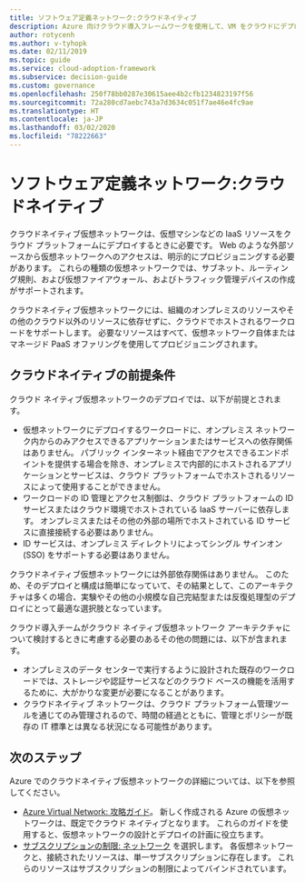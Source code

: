 ```yaml
---
title: ソフトウェア定義ネットワーク:クラウドネイティブ
description: Azure 向けクラウド導入フレームワークを使用して、VM をクラウドにデプロイするために必要なクラウドネイティブ仮想ネットワークについて説明します。
author: rotycenh
ms.author: v-tyhopk
ms.date: 02/11/2019
ms.topic: guide
ms.service: cloud-adoption-framework
ms.subservice: decision-guide
ms.custom: governance
ms.openlocfilehash: 250f78bb0287e30615aee4b2cfb1234823197f56
ms.sourcegitcommit: 72a280cd7aebc743a7d3634c051f7ae46e4fc9ae
ms.translationtype: HT
ms.contentlocale: ja-JP
ms.lasthandoff: 03/02/2020
ms.locfileid: "78222663"
---
```

# <a name="software-defined-networking-cloud-native"></a>ソフトウェア定義ネットワーク:クラウドネイティブ

クラウドネイティブ仮想ネットワークは、仮想マシンなどの IaaS リソースをクラウド プラットフォームにデプロイするときに必要です。 Web のような外部ソースから仮想ネットワークへのアクセスは、明示的にプロビジョニングする必要があります。 これらの種類の仮想ネットワークでは、サブネット、ルーティング規則、および仮想ファイアウォール、およびトラフィック管理デバイスの作成がサポートされます。

クラウドネイティブ仮想ネットワークには、組織のオンプレミスのリソースやその他のクラウド以外のリソースに依存せずに、クラウドでホストされるワークロードをサポートします。 必要なリソースはすべて、仮想ネットワーク自体またはマネージド PaaS オファリングを使用してプロビジョニングされます。

## <a name="cloud-native-assumptions"></a>クラウドネイティブの前提条件

クラウド ネイティブ仮想ネットワークのデプロイでは、以下が前提とされます。

- 仮想ネットワークにデプロイするワークロードに、オンプレミス ネットワーク内からのみアクセスできるアプリケーションまたはサービスへの依存関係はありません。 パブリック インターネット経由でアクセスできるエンドポイントを提供する場合を除き、オンプレミスで内部的にホストされるアプリケーションとサービスは、クラウド プラットフォームでホストされるリソースによって使用することができません。
- ワークロードの ID 管理とアクセス制御は、クラウド プラットフォームの ID サービスまたはクラウド環境でホストされている IaaS サーバーに依存します。 オンプレミスまたはその他の外部の場所でホストされている ID サービスに直接接続する必要はありません。
- ID サービスは、オンプレミス ディレクトリによってシングル サインオン (SSO) をサポートする必要はありません。

クラウドネイティブ仮想ネットワークには外部依存関係はありません。 このため、そのデプロイと構成は簡単になっていて、その結果として、このアーキテクチャは多くの場合、実験やその他の小規模な自己完結型または反復処理型のデプロイにとって最適な選択肢となっています。

クラウド導入チームがクラウド ネイティブ仮想ネットワーク アーキテクチャについて検討するときに考慮する必要のあるその他の問題には、以下が含まれます。

- オンプレミスのデータ センターで実行するように設計された既存のワークロードでは、ストレージや認証サービスなどのクラウド ベースの機能を活用するために、大がかりな変更が必要になることがあります。
- クラウドネイティブ ネットワークは、クラウド プラットフォーム管理ツールを通じてのみ管理されるので、時間の経過とともに、管理とポリシーが既存の IT 標準とは異なる状況になる可能性があります。

## <a name="next-steps"></a>次のステップ

Azure でのクラウドネイティブ仮想ネットワークの詳細については、以下を参照してください。

- [Azure Virtual Network: 攻略ガイド](https://docs.microsoft.com/azure/virtual-network/virtual-network-vnet-plan-design-arm)。 新しく作成される Azure の仮想ネットワークは、既定でクラウド ネイティブとなります。 これらのガイドを使用すると、仮想ネットワークの設計とデプロイの計画に役立ちます。
- [サブスクリプションの制限: ネットワーク](https://docs.microsoft.com/azure/azure-subscription-service-limits?toc=/azure/virtual-network/toc.json#networking-limits) を選択します。 各仮想ネットワークと、接続されたリソースは、単一サブスクリプションに存在します。 これらのリソースはサブスクリプションの制限によってバインドされています。

